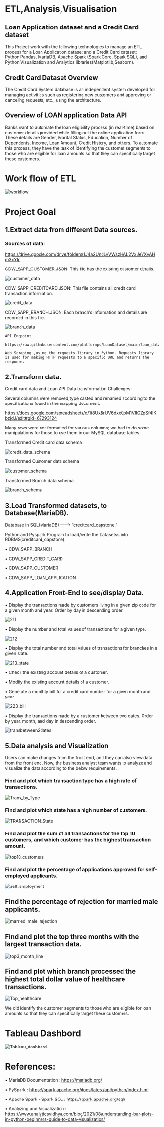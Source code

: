# ETL,Analysis,Visualisation
## Loan Application dataset and a Credit Card dataset 
   This Project work with the following technologies to manage an ETL process for a Loan Application dataset and a Credit Card dataset: Python,Pandas, MariaDB, Apache Spark (Spark Core, Spark SQL), and Python Visualization and Analytics libraries(Matplotlib,Seaborn).
   
## Credit Card Dataset Overview

The Credit Card System database is an independent system developed for managing activities such as registering new customers and approving or canceling requests, etc., using the architecture.

## Overview of LOAN application Data API

Banks want to automate the loan eligibility process (in real-time) based on customer details provided while filling out the online application form. These details are Gender, Marital Status, Education, Number of Dependents, Income, Loan Amount, Credit History, and others. To automate this process, they have the task of identifying the customer segments to those who are eligible for loan amounts so that they can specifically target these customers. 

# Work flow of ETL

![workflow](https://user-images.githubusercontent.com/115896761/222286210-195505f4-d4a2-4db3-87e9-44d4b212610e.png)

# Project Goal 

 ## 1.Extract data from different Data sources.

 ### Sources of data:

   https://drive.google.com/drive/folders/1J4a2UndLvVWszHAL2VxJeVXyAHm3xYIp
   
   CDW_SAPP_CUSTOMER.JSON: This file has the existing customer details.
   
   ![customer_data](https://user-images.githubusercontent.com/115896761/222328443-8b57baf9-fdba-49d3-9082-d19c13e0ea9c.png)

   CDW_SAPP_CREDITCARD.JSON: This file contains all credit card transaction information.
   
   ![credit_data](https://user-images.githubusercontent.com/115896761/222328386-80825c66-0d6d-4700-819c-efb06d0ae3bb.png)

   CDW_SAPP_BRANCH.JSON: Each branch’s information and details are recorded in this file.
   
   ![branch_data](https://user-images.githubusercontent.com/115896761/222328488-65bb3d1c-ddda-40ef-ad82-3153bb2f3e30.png)

    API Endpoint
    
    https://raw.githubusercontent.com/platformps/LoanDataset/main/loan_data.json
    
    Web Scraping ,using the requests library in Python. Requests library is used for making HTTP requests to a specific URL and returns the response.
 ## 2.Transform data.
 
  Credit card data and Loan API Data transformation Challenges:

  Several columns were removed,type casted and renamed according to the specifications found in the mapping document.
  
  https://docs.google.com/spreadsheets/d/1t8UxBrUV6dxx0pM1VIIGZpSf4IKbzjdJ/edit#gid=67293124

  Many rows were not formatted for various columns; we had to do some manipulations for those to use them in our MySQL database tables.
  
  Transformed Credit card data schema
  
  ![credit_data_schema](https://user-images.githubusercontent.com/115896761/222330372-98d261f1-eb42-4320-95b4-732f0511d18c.png)
  
  Transformed Customer data schema
  
  ![customer_schema](https://user-images.githubusercontent.com/115896761/222330734-0c583589-f5f7-4f4d-8398-a952249e5871.png)
  
  Transformed Branch data schema
  
  ![branch_schema](https://user-images.githubusercontent.com/115896761/222330800-be185dce-f16f-4b9a-b391-f6f26205e416.png)

## 3.Load Transformed datasets, to Database(MariaDB).

 Database in SQL(MariaDB)---> “creditcard_capstone.”
 
 Python and Pyspark Program to load/write the Datasetss into RDBMS(creditcard_capstone).
 
  • CDW_SAPP_BRANCH
  
  • CDW_SAPP_CREDIT_CARD
  
  • CDW_SAPP_CUSTOMER 
  
  • CDW_SAPP_LOAN_APPLICATION
  
## 4.Application Front-End to see/display Data.

 • Display the transactions made by customers living in a given zip code for a given month and year. Order by day in descending order.
 
 ![211](https://user-images.githubusercontent.com/115896761/222340180-bf96266d-bbac-46cb-b0dc-e21044c4baf0.png)

 • Display the number and total values of transactions for a given type.
 
 ![212](https://user-images.githubusercontent.com/115896761/222340248-60895fc9-11cf-4e6d-9c83-2ef45ffe9948.png)

 • Display the total number and total values of transactions for branches in a given state.
 
 ![213_state](https://user-images.githubusercontent.com/115896761/222340339-e23b201a-783c-430d-b1d9-dcaed9309bb6.png)

 • Check the existing account details of a customer.

 • Modify the existing account details of a customer.

 • Generate a monthly bill for a credit card number for a given month and year.
 
 ![223_bill](https://user-images.githubusercontent.com/115896761/222340403-5674f20d-7938-42fc-b9b4-b513117905ef.png)

 • Display the transactions made by a customer between two dates. Order by year, month, and day in descending order.

![transbetween2dates](https://user-images.githubusercontent.com/115896761/222341278-b7bdd240-60f3-4a8e-b5d8-8cfb736da56f.png)

## 5.Data analysis and Visualization

 Users can make changes from the front end, and they can also view data from the front end. Now, the business analyst team wants to analyze and visualize the 
 data according to the below requirements.

 ### Find and plot which transaction type has a high rate of transactions.
 
 ![Trans_by_Type](https://user-images.githubusercontent.com/115896761/222339844-2af06b90-5ad8-4374-8a53-14094b515148.png)

 ### Find and plot which state has a high number of customers.
 ![TRANSACTION_State](https://user-images.githubusercontent.com/115896761/222314399-40bc8ede-bac4-486f-9bf5-7b735b4f7cb4.png)

 ### Find and plot the sum of all transactions for the top 10 customers, and which customer has the highest transaction amount.
 
 ![top10_customers](https://user-images.githubusercontent.com/115896761/222331115-c27095a0-768e-4680-8724-5eb4fa1dbc1e.png)
 
 ### Find and plot the percentage of applications approved for self-employed applicants.
 
 ![self_employment](https://user-images.githubusercontent.com/115896761/222339943-fb98487e-9dc0-47f8-be29-487a54260726.png)
 
 ## Find the percentage of rejection for married male applicants.
 ![married_male_rejection](https://user-images.githubusercontent.com/115896761/222331206-50dd9d8f-8ad2-4ab5-8167-9284931a7ba1.png)

 ## Find and plot the top three months with the largest transaction data.
 
 ![top3_month_line](https://user-images.githubusercontent.com/115896761/222343243-48f81fd4-ffb5-4357-865a-2c4b20014f58.png)

 
 ## Find and plot which branch processed the highest total dollar value of healthcare transactions.
 
 ![Top_healthcare](https://user-images.githubusercontent.com/115896761/222340045-212b248d-2bfb-4b0d-bd9a-f7739f26e6e1.png)
 
We did  identify the customer segments to those who are eligible for loan amounts so that they can specifically target these customers.

# Tableau Dashbord

![Tableau_dashbord](https://user-images.githubusercontent.com/115896761/222343394-02bb01a9-82b0-4e12-a8d0-15decb713172.png)


# References:

  • MariaDB Documentation : https://mariadb.org/
  
  • PySpark : https://spark.apache.org/docs/latest/api/python/index.html
  
  • Apache Spark - Spark SQL : https://spark.apache.org/sql/
  
  • Analyzing and Visualization : https://www.analyticsvidhya.com/blog/2021/08/understanding-bar-plots-in-python-beginners-guide-to-data-visualization/
































